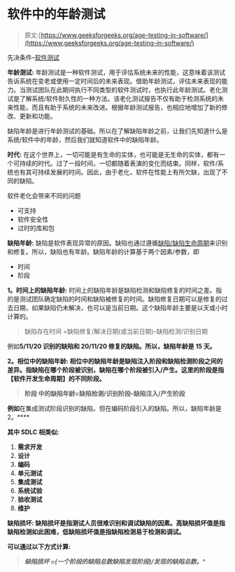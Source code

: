 # 软件中的年龄测试

> 原文:[https://www.geeksforgeeks.org/age-testing-in-software/](https://www.geeksforgeeks.org/age-testing-in-software/)

先决条件–[软件测试](https://www.geeksforgeeks.org/software-testing-basics/)

**年龄测试:**
年龄测试是一种软件测试，用于评估系统未来的性能，这意味着该测试告诉系统在变老或使用一定时间后的未来表现。借助年龄测试，评估未来表现的能力。当测试团队在此期间执行不同类型的软件测试时，也执行此年龄测试。老化测试是了解系统/软件耐久性的一种方法。该老化测试报告不仅有助于检测系统的未来性能，而且有助于系统的未来改进。根据年龄测试报告，也相应地增加了新的修改、更新和功能。

缺陷年龄是进行年龄测试的基础。所以在了解缺陷年龄之前，让我们先知道什么是系统/软件中的年龄，然后我们就知道软件中的缺陷年龄。

**时代:**
在这个世界上，一切可能是有生命的实体，也可能是无生命的实体，都有一个可持续的时代。过了一段时间，一切都随着表演的变化而结束。同样，软件/系统也有其可持续发展的时间。因此，由于老化，软件在性能上有所欠缺，出现了不同的缺陷。

软件老化会带来不同的问题

*   可支持
*   软件安全性
*   过时的库和包

**缺陷年龄:**
缺陷是软件表现异常的原因。缺陷也通过遵循[缺陷/缺陷生命周期](https://www.geeksforgeeks.org/bug-life-cycle-in-software-development/)来识别和修复。所以，缺陷也有年龄。缺陷年龄的计算基于两个因素/参数，即

*   时间
*   阶段

**1。时间上的缺陷年龄:**
时间上的缺陷年龄是缺陷检测和缺陷修复的时间之差。指的是测试团队确定缺陷的时间和缺陷被修复的时间。缺陷修复日期可以是修复的过去日期，如果缺陷仍未解决，也可以是当前日期。这个缺陷年龄主要是以天或小时计算的。

> 缺陷存在时间
> =缺陷修复/解决日期(或当前日期)–缺陷检测/识别日期

例如**5/11/20 识别的缺陷和 20/11/20 修复的缺陷。所以，缺陷年龄是 15 天。**

****2。相位中的缺陷年龄:**
相位中的缺陷年龄是缺陷注入阶段和缺陷检测阶段之间的差异。指缺陷在哪个阶段被识别，缺陷在哪个阶段被引入/产生。这里的阶段是指【软件开发生命周期】的不同阶段。**

> **阶段
> 中的缺陷年龄=缺陷检测/识别阶段–缺陷注入/产生阶段**

**例如**在集成测试阶段识别的缺陷，但在编码阶段引入的缺陷。所以，缺陷年龄是 2。****

******其中 SDLC 相类似:******

1.  ****需求开发****
2.  ****设计****
3.  ****编码****
4.  ****单元测试****
5.  ****集成测试****
6.  ****系统试验****
7.  ****验收测试****
8.  ****维护****

******缺陷损坏:**
缺陷损坏是指测试人员很难识别和调试缺陷的因素。高缺陷损坏值是指缺陷检测如此困难，低缺陷损坏值是指缺陷检测易于检测和调试。****

****可以通过以下方式计算:****

> ****缺陷损坏
> =(一个阶段的缺陷总数*缺陷发现阶段)/发现的缺陷总数。****